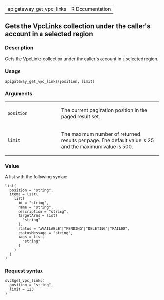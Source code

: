<table style="width: 100%;">
<tbody>
<tr class="odd">
<td>apigateway_get_vpc_links</td>
<td style="text-align: right;">R Documentation</td>
</tr>
</tbody>
</table>

## Gets the VpcLinks collection under the caller's account in a selected region

### Description

Gets the VpcLinks collection under the caller's account in a selected
region.

### Usage

    apigateway_get_vpc_links(position, limit)

### Arguments

<table>
<colgroup>
<col style="width: 35%" />
<col style="width: 65%" />
</colgroup>
<tbody>
<tr class="odd">
<td><code id="apigateway_get_vpc_links_:_position">position</code></td>
<td><p>The current pagination position in the paged result set.</p></td>
</tr>
<tr class="even">
<td><code id="apigateway_get_vpc_links_:_limit">limit</code></td>
<td><p>The maximum number of returned results per page. The default
value is 25 and the maximum value is 500.</p></td>
</tr>
</tbody>
</table>

### Value

A list with the following syntax:

    list(
      position = "string",
      items = list(
        list(
          id = "string",
          name = "string",
          description = "string",
          targetArns = list(
            "string"
          ),
          status = "AVAILABLE"|"PENDING"|"DELETING"|"FAILED",
          statusMessage = "string",
          tags = list(
            "string"
          )
        )
      )
    )

### Request syntax

    svc$get_vpc_links(
      position = "string",
      limit = 123
    )
